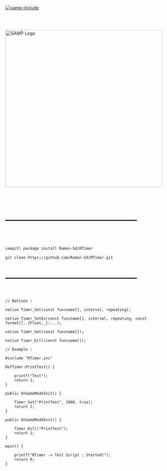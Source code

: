 [![samp-include](https://img.shields.io/badge/SAMP_|-INCLUDE-5C2D91.svg?style=for-the-badge)](https://github.com/Ramon-Sd/RTimer)

<br><br>
<p align="left">
  <a href="https://www.sa-mp.com/">
    <img src="https://www.sa-mp.com/images/logo.gif" width="500" alt="SAMP Logo">
  </a>
</p>

<br><br>

# ―――――――――――――――

<br><br>

```bash
sampctl package install Ramon-Sd/RTimer
```

```bash
git clone https://github.com/Ramon-Sd/RTimer.git
```

# ―――――――――――――――
<br>

```pawn
// Natives :

native Timer_Set(const funcname[], interval, repeating);

native Timer_SetEx(const funcname[], interval, repeating, const format[], {Float,_}:...);

native Timer_Get(const funcname[]);

native Timer_Kill(const funcname[]);

```

```pawn
// Example :

#include "RTimer.inc"

DefTimer:PrintTest() {

    printf("Test");
    return 1;
}

public OnGameModeInit() {

    Timer_Set("PrintTest", 1000, true);
    return 1;
}

public OnGameModeExit() {

    Timer_Kill("PrintTest");
    return 1;
}

main() {

    printf("RTimer -> Test Script : Started!");
    return 0;
}

```


